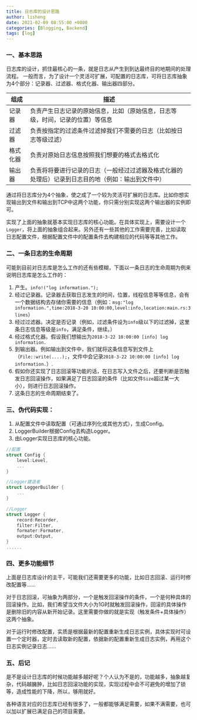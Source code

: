 ```yaml
---
title: 日志库的设计思路
author: lisheng
date: 2021-02-09 08:55:00 +0800
categories: [Blogging, Backend]
tags: [log]
---
```




### 一、基本思路
日志库的设计，抓住最核心的一条，就是日志从产生到到达最终目的地期间的处理流程。
一般而言，为了设计一个灵活可扩展，可配置的日志库，可将日志库抽象为4个部分：记录器、过滤器、格式化器、输出器四部分。

|组成|描述|
|--|--|
|记录器|负责产生日志记录的原始信息，比如（原始信息，日志等级，时间，记录的位置）等信息|
|过滤器|负责按指定的过滤条件过滤掉我们不需要的日志（比如按日志等级过滤）|
|格式化器|负责对原始日志信息按照我们想要的格式去格式化|
|输出器|负责将将要进行记录的日志（一般经过过滤器及格式化器的处理后）记录到日志目的地（例如：输出到文件中）|

通过将日志库分为4个抽象，使之成了一个较为灵活可扩展的日志库。比如你想实现输出到文件和输出到TCP中这两个功能，你只需分别实现这两个输出器的实例即可。


实现了上面的抽象就基本实现日志库的核心功能。在具体实现上，需要设计一个```Logger```，将上面的抽象组合起来。另外还有一些其他的工作需要完善，比如读取日志配置文件，根据配置文件中的配置条件去构建相应的代码等等其他工作。


### 二、一条日志的生命周期
可能到目前对日志库是怎么工作的还有些模糊，下面以一条日志的生命周期为例来说明日志库是怎么工作的：
1. 产生。```info!("log information.");```
2. 经过记录器。记录器去获取日志发生的时间，位置，线程信息等等信息，会有一个数据结构去存储你需要的信息（例如：```msg:"log information.",time:2018-3-20 10:00:00,level:info,location:main.rs:3 lines```）
3. 经过过滤器。决定是否记录（例如，过滤条件设为```info```级以下的过滤掉，这里条日志信息等级是```info```，满足条件，继续。）
4. 经过格式化器。假设我们想输出为```2018-3-22 10:00:00 [info] log information.```
5. 到输出器。例如输出到文件中，我们就将这条信息写到文件上（```File::write(....);```，文件中会记录```2018-3-22 10:00:00 [info] log information.```）.
6. 假如你还实现了日志回滚等功能的话，在日志写入文件之后，还要判断是否触发日志回滚操作，如果满足了日志回滚的条件（比如文件```Size```超过某一大小），则进行日志回滚操作。
6. 这条日志的生命周期结束了。




### 三、伪代码实现：
1. 从配置文件中读取配置（可通过序列化或其他方式），生成Config。
2.  LoggerBuilder根据Config去构造Logger。
3.  由Logger实现日志库的核心功能。

```rust
//配置
struct Config {
    level:Level,
    ...
}

//Logger建造者
struct LoggerBuilder {
    ...
}

//Logger
struct Logger {
    record:Recorder,
    filter:Filter,
    formater:Formater,
    output:Output,
}
......
```

### 四、更多功能细节
上面是日志库设计的主干，可能我们还需要更多的功能，比如日志回滚、运行时修改配置等......

对于日志回滚，可抽象为两部分，一个是触发回滚操作的条件，一个是何种具体的回滚操作。比如，我们希望当文件大小为1G时就触发回滚操作，回滚的具体操作是删除旧的内容从新开始记录。这里需要你做的就是实现（触发条件+具体操作）这两个抽象。

对于运行时修改配置，实质是根据最新的配置重新生成日志实例，具体实现时可设置一个定时器，定时去读取新的配置，依据新的配置重新生成日志实例，再用这个日志实例记录日志......



### 五、后记
是不是设计日志库的时候功能越多越好呢？个人认为不是的，功能越多，抽象越复杂，代码越臃肿，比如日志回滚功能的实现，实现过程中会不可避免的增加了锁等，造成性能的下降，所以，够用就好。

各种语言对应的日志库已经有很多了，一般都能够满足需要，如果不满需要，也可以加以扩展已满足自己的项目需要。